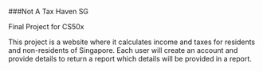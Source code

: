 ###Not A Tax Haven SG

Final Project for CS50x

This project is a website where it calculates income and taxes for residents and non-residents of Singapore.
Each user will create an account and provide details to return a report which details will be provided in a report.
